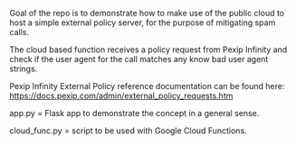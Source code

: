 Goal of the repo is to demonstrate how to make use of the public cloud to host a simple external policy server, for the purpose of mitigating spam calls.

The cloud based function receives a policy request from Pexip Infinity and check if the user agent for the call matches any know bad user agent strings.

Pexip Infinity External Policy reference documentation can be found here: https://docs.pexip.com/admin/external_policy_requests.htm


app.py = Flask app to demonstrate the concept in a general sense.

cloud_func.py = script to be used with Google Cloud Functions.



